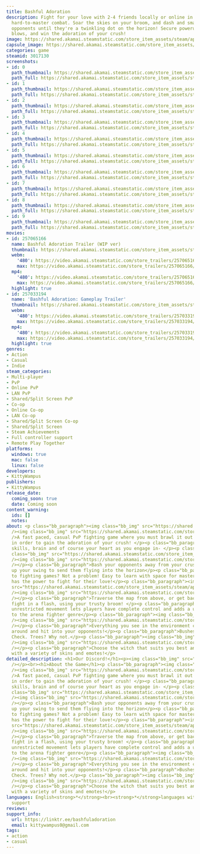 ```yaml
---
title: Bashful Adoration
description: Fight for your love with 2-4 friends locally or online in easy-to-learn,
  hard-to-master combat. Soar the skies on your broom, and dash and smash props and
  opponents until they're a twinkling dot on the horizon! Secure powerups, land devastating
  blows, and win the adoration of your crush!
image: https://shared.akamai.steamstatic.com/store_item_assets/steam/apps/3017130/header.jpg?t=1729590649
capsule_image: https://shared.akamai.steamstatic.com/store_item_assets/steam/apps/3017130/e8138e5edabfcc1e7d642b55a3f2565fe5cfbbed/capsule_231x87.jpg?t=1729590649
categories: game
steamid: 3017130
screenshots:
- id: 0
  path_thumbnail: https://shared.akamai.steamstatic.com/store_item_assets/steam/apps/3017130/ss_7a998fd0ee429f6563cc9b2f62c0de54997025be.600x338.jpg?t=1729590649
  path_full: https://shared.akamai.steamstatic.com/store_item_assets/steam/apps/3017130/ss_7a998fd0ee429f6563cc9b2f62c0de54997025be.1920x1080.jpg?t=1729590649
- id: 1
  path_thumbnail: https://shared.akamai.steamstatic.com/store_item_assets/steam/apps/3017130/ss_af561cd991705b43e4fd885ef117a8fd7e580a9f.600x338.jpg?t=1729590649
  path_full: https://shared.akamai.steamstatic.com/store_item_assets/steam/apps/3017130/ss_af561cd991705b43e4fd885ef117a8fd7e580a9f.1920x1080.jpg?t=1729590649
- id: 2
  path_thumbnail: https://shared.akamai.steamstatic.com/store_item_assets/steam/apps/3017130/ss_425f604fb149a26be0f74b31ea0a6393a5ca2ecd.600x338.jpg?t=1729590649
  path_full: https://shared.akamai.steamstatic.com/store_item_assets/steam/apps/3017130/ss_425f604fb149a26be0f74b31ea0a6393a5ca2ecd.1920x1080.jpg?t=1729590649
- id: 3
  path_thumbnail: https://shared.akamai.steamstatic.com/store_item_assets/steam/apps/3017130/ss_8882facb969ba182c38690227310b48f4deb03fb.600x338.jpg?t=1729590649
  path_full: https://shared.akamai.steamstatic.com/store_item_assets/steam/apps/3017130/ss_8882facb969ba182c38690227310b48f4deb03fb.1920x1080.jpg?t=1729590649
- id: 4
  path_thumbnail: https://shared.akamai.steamstatic.com/store_item_assets/steam/apps/3017130/ss_35f3f69afbacd4081e72ceecb7a59b19d053f0b7.600x338.jpg?t=1729590649
  path_full: https://shared.akamai.steamstatic.com/store_item_assets/steam/apps/3017130/ss_35f3f69afbacd4081e72ceecb7a59b19d053f0b7.1920x1080.jpg?t=1729590649
- id: 5
  path_thumbnail: https://shared.akamai.steamstatic.com/store_item_assets/steam/apps/3017130/ss_a099e7eb296f25514700bb4308bb9eb4dca0f160.600x338.jpg?t=1729590649
  path_full: https://shared.akamai.steamstatic.com/store_item_assets/steam/apps/3017130/ss_a099e7eb296f25514700bb4308bb9eb4dca0f160.1920x1080.jpg?t=1729590649
- id: 6
  path_thumbnail: https://shared.akamai.steamstatic.com/store_item_assets/steam/apps/3017130/ss_2fe9d37d70197de074714b343f46996e51b17307.600x338.jpg?t=1729590649
  path_full: https://shared.akamai.steamstatic.com/store_item_assets/steam/apps/3017130/ss_2fe9d37d70197de074714b343f46996e51b17307.1920x1080.jpg?t=1729590649
- id: 7
  path_thumbnail: https://shared.akamai.steamstatic.com/store_item_assets/steam/apps/3017130/ss_abb2b4089545752e1f3bbc1ee3ebbec4156ce722.600x338.jpg?t=1729590649
  path_full: https://shared.akamai.steamstatic.com/store_item_assets/steam/apps/3017130/ss_abb2b4089545752e1f3bbc1ee3ebbec4156ce722.1920x1080.jpg?t=1729590649
- id: 8
  path_thumbnail: https://shared.akamai.steamstatic.com/store_item_assets/steam/apps/3017130/ss_0382752b34b290cfcae4f74046f2ee7cfdd25fd2.600x338.jpg?t=1729590649
  path_full: https://shared.akamai.steamstatic.com/store_item_assets/steam/apps/3017130/ss_0382752b34b290cfcae4f74046f2ee7cfdd25fd2.1920x1080.jpg?t=1729590649
- id: 9
  path_thumbnail: https://shared.akamai.steamstatic.com/store_item_assets/steam/apps/3017130/ss_3ce040b5d9cdc972275071e66187c68a5abeec43.600x338.jpg?t=1729590649
  path_full: https://shared.akamai.steamstatic.com/store_item_assets/steam/apps/3017130/ss_3ce040b5d9cdc972275071e66187c68a5abeec43.1920x1080.jpg?t=1729590649
movies:
- id: 257065166
  name: Bashful Adoration Trailer (WIP ver)
  thumbnail: https://shared.akamai.steamstatic.com/store_item_assets/steam/apps/257065166/1fb1a4f9b63bfb7b0053fb2d7d0270590f744fec/movie_600x337.jpg?t=1728953858
  webm:
    '480': https://video.akamai.steamstatic.com/store_trailers/257065166/movie480_vp9.webm?t=1728953858
    max: https://video.akamai.steamstatic.com/store_trailers/257065166/movie_max_vp9.webm?t=1728953858
  mp4:
    '480': https://video.akamai.steamstatic.com/store_trailers/257065166/movie480.mp4?t=1728953858
    max: https://video.akamai.steamstatic.com/store_trailers/257065166/movie_max.mp4?t=1728953858
  highlight: true
- id: 257033194
  name: 'Bashful Adoration: Gameplay Trailer'
  thumbnail: https://shared.akamai.steamstatic.com/store_item_assets/steam/apps/257033194/movie.293x165.jpg?t=1719459353
  webm:
    '480': https://video.akamai.steamstatic.com/store_trailers/257033194/movie480_vp9.webm?t=1719459353
    max: https://video.akamai.steamstatic.com/store_trailers/257033194/movie_max_vp9.webm?t=1719459353
  mp4:
    '480': https://video.akamai.steamstatic.com/store_trailers/257033194/movie480.mp4?t=1719459353
    max: https://video.akamai.steamstatic.com/store_trailers/257033194/movie_max.mp4?t=1719459353
  highlight: true
genres:
- Action
- Casual
- Indie
steam_categories:
- Multi-player
- PvP
- Online PvP
- LAN PvP
- Shared/Split Screen PvP
- Co-op
- Online Co-op
- LAN Co-op
- Shared/Split Screen Co-op
- Shared/Split Screen
- Steam Achievements
- Full controller support
- Remote Play Together
platforms:
  windows: true
  mac: false
  linux: false
developers:
- KittyWampus
publishers:
- KittyWampus
release_date:
  coming_soon: true
  date: Coming soon
content_warning:
  ids: []
  notes:
about: <p class="bb_paragraph"><img class="bb_img" src="https://shared.akamai.steamstatic.com/store_item_assets/steam/apps/3017130/extras/fightforlove.gif?t=1729590649"
  /><img class="bb_img" src="https://shared.akamai.steamstatic.com/store_item_assets/steam/apps/3017130/extras/newstandoff.gif?t=1729590649"
  />A fast paced, casual PvP fighting game where you must brawl it out with your rivals
  in order to gain the adoration of your crush! </p><p class="bb_paragraph">Use your
  skills, brain and of course your heart as you engage in- </p><p class="bb_paragraph"><img
  class="bb_img" src="https://shared.akamai.steamstatic.com/store_item_assets/steam/apps/3017130/extras/bombastic_combat.gif?t=1729590649"
  /><img class="bb_img" src="https://shared.akamai.steamstatic.com/store_item_assets/steam/apps/3017130/extras/gameplaydemo.gif?t=1729590649"
  /></p><p class="bb_paragraph">Bash your opponents away from your crush, and charge
  up your swing to send them flying into the horizon</p><p class="bb_paragraph">New
  to fighting games? Not a problem! Easy to learn with space for mastery, everyone
  has the power to fight for their love!</p><p class="bb_paragraph"><img class="bb_img"
  src="https://shared.akamai.steamstatic.com/store_item_assets/steam/apps/3017130/extras/SOARTHESKIES.gif?t=1729590649"
  /><img class="bb_img" src="https://shared.akamai.steamstatic.com/store_item_assets/steam/apps/3017130/extras/pvpflightgif.gif?t=1729590649"
  /></p><p class="bb_paragraph">Traverse the map from above, or get back into the
  fight in a flash, using your trusty broom! </p><p class="bb_paragraph">Free flowing,
  unrestricted movement lets players have complete control and adds a unique twist
  to the arena fighter genre</p><p class="bb_paragraph"><img class="bb_img" src="https://shared.akamai.steamstatic.com/store_item_assets/steam/apps/3017130/extras/hiteverything.gif?t=1729590649"
  /><img class="bb_img" src="https://shared.akamai.steamstatic.com/store_item_assets/steam/apps/3017130/extras/puntablessteam.gif?t=1729590649"
  /></p><p class="bb_paragraph">Everything you see in the environment can be smacked
  around and hit into your opponents!</p><p class="bb_paragraph">Bushes? Check. Pillars?
  Check. Trees? Why not.</p><p class="bb_paragraph"><img class="bb_img" src="https://shared.akamai.steamstatic.com/store_item_assets/steam/apps/3017130/extras/CHOOSEYOURWITCH.gif?t=1729590649"
  /><img class="bb_img" src="https://shared.akamai.steamstatic.com/store_item_assets/steam/apps/3017130/extras/choose.gif?t=1729590649"
  /></p><p class="bb_paragraph">Choose the witch that suits you best and express yourself
  with a variety of skins and emotes!</p>
detailed_description: <h1>Our Discord!</h1><p><img class="bb_img" src="https://shared.akamai.steamstatic.com/store_item_assets/steam/apps/3017130/extras/joindiscord.gif?t=1729590649"
  /></p><br><h1>About the Game</h1><p class="bb_paragraph"><img class="bb_img" src="https://shared.akamai.steamstatic.com/store_item_assets/steam/apps/3017130/extras/fightforlove.gif?t=1729590649"
  /><img class="bb_img" src="https://shared.akamai.steamstatic.com/store_item_assets/steam/apps/3017130/extras/newstandoff.gif?t=1729590649"
  />A fast paced, casual PvP fighting game where you must brawl it out with your rivals
  in order to gain the adoration of your crush! </p><p class="bb_paragraph">Use your
  skills, brain and of course your heart as you engage in- </p><p class="bb_paragraph"><img
  class="bb_img" src="https://shared.akamai.steamstatic.com/store_item_assets/steam/apps/3017130/extras/bombastic_combat.gif?t=1729590649"
  /><img class="bb_img" src="https://shared.akamai.steamstatic.com/store_item_assets/steam/apps/3017130/extras/gameplaydemo.gif?t=1729590649"
  /></p><p class="bb_paragraph">Bash your opponents away from your crush, and charge
  up your swing to send them flying into the horizon</p><p class="bb_paragraph">New
  to fighting games? Not a problem! Easy to learn with space for mastery, everyone
  has the power to fight for their love!</p><p class="bb_paragraph"><img class="bb_img"
  src="https://shared.akamai.steamstatic.com/store_item_assets/steam/apps/3017130/extras/SOARTHESKIES.gif?t=1729590649"
  /><img class="bb_img" src="https://shared.akamai.steamstatic.com/store_item_assets/steam/apps/3017130/extras/pvpflightgif.gif?t=1729590649"
  /></p><p class="bb_paragraph">Traverse the map from above, or get back into the
  fight in a flash, using your trusty broom! </p><p class="bb_paragraph">Free flowing,
  unrestricted movement lets players have complete control and adds a unique twist
  to the arena fighter genre</p><p class="bb_paragraph"><img class="bb_img" src="https://shared.akamai.steamstatic.com/store_item_assets/steam/apps/3017130/extras/hiteverything.gif?t=1729590649"
  /><img class="bb_img" src="https://shared.akamai.steamstatic.com/store_item_assets/steam/apps/3017130/extras/puntablessteam.gif?t=1729590649"
  /></p><p class="bb_paragraph">Everything you see in the environment can be smacked
  around and hit into your opponents!</p><p class="bb_paragraph">Bushes? Check. Pillars?
  Check. Trees? Why not.</p><p class="bb_paragraph"><img class="bb_img" src="https://shared.akamai.steamstatic.com/store_item_assets/steam/apps/3017130/extras/CHOOSEYOURWITCH.gif?t=1729590649"
  /><img class="bb_img" src="https://shared.akamai.steamstatic.com/store_item_assets/steam/apps/3017130/extras/choose.gif?t=1729590649"
  /></p><p class="bb_paragraph">Choose the witch that suits you best and express yourself
  with a variety of skins and emotes!</p>
languages: English<strong>*</strong><br><strong>*</strong>languages with full audio
  support
reviews:
support_info:
  url: https://linktr.ee/bashfuladoration
  email: kittywampus0@gmail.com
tags:
- action
- casual
---
```


